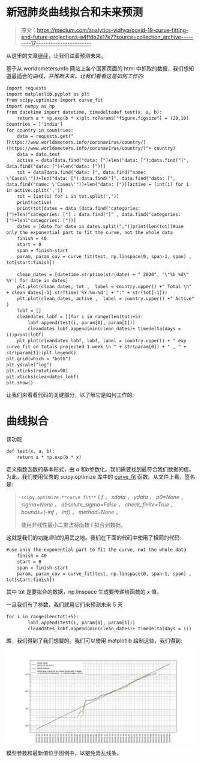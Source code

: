 # 新冠肺炎曲线拟合和未来预测

> 原文：<https://medium.com/analytics-vidhya/covid-19-curve-fitting-and-future-projections-a4ffdb2e17e7?source=collection_archive---------17----------------------->

从这里的文章[继续](/@vaibhavgarg1982/charting-spread-of-covid-19-using-worldometers-info-data-6a918969c324)，让我们试着预测未来。

基于从 worldometers.info 网站上各个国家页面的 html 中抓取的数据，我们想知道最适合的*曲线，并推断未来。让我们看看这是如何工作的:*

```
import requests
import matplotlib.pyplot as plt
from scipy.optimize import curve_fit
import numpy as np
from datetime import datetime, timedeltadef test(x, a, b): 
    return a * np.exp(b * x)plt.rcParams["figure.figsize"] = (20,10)
countries = ['india']
for country in countries:
    data = requests.get("[https://www.worldometers.info/coronavirus/country/](https://www.worldometers.info/coronavirus/country/)"+ country)
    data = data.text
    active = data[data.find("data: [")+len("data: ["):data.find("]", data.find("data: [")+len("data: ["))]
    tot = data[data.find("data: [", data.find("name: \'Cases\'"))+len("data: ["):data.find("]", data.find("data: [", data.find("name: \'Cases\'"))+len("data: ["))]active = [int(i) for i in active.split(',')]
    tot = [int(i) for i in tot.split(',')]
    print(active)
    print(tot)dates = data [data.find("categories: [")+len("categories: [") : data.find("]" , data.find("categories: [")+len("categories: ["))]
    dates = [date for date in dates.split(",")]print(len(tot))#use only the exponential part to fit the curve, not the whole data
    finish = 40
    start = 0
    span = finish-start
    param, param_cov = curve_fit(test, np.linspace(0, span-1, span) , tot[start:finish])

    clean_dates = [datetime.strptime(str(date) + " 2020", '\"%b %d\" %Y') for date in dates]
    plt.plot(clean_dates, tot ,  label = country.upper() +" Total \n" + clean_dates[-1].strftime('%Y-%m-%d') + ":" + str(tot[-1]))
    plt.plot(clean_dates, active ,  label = country.upper() +" Active" )
    lobf = []
    cleandates_lobf = []for i in range(len(tot)+5):
        lobf.append(test(i, param[0], param[1]))
        cleandates_lobf.append(min(clean_dates)+ timedelta(days = i))print(lobf)
    plt.plot(cleandates_lobf, lobf, label = country.upper() + " exp curve fit on totals projected 1 week \n " + str(param[0]) + " , " + str(param[1]))plt.legend()
plt.grid(which = "both")
plt.yscale("log")
plt.xticks(rotation=90)
plt.xticks(cleandates_lobf)
plt.show()
```

让我们来看看代码的关键部分，以了解它是如何工作的:

# 曲线拟合

该功能

```
def test(x, a, b): 
    return a * np.exp(b * x)
```

定义指数函数的基本形式，由 *a* 和*b*参数化。我们需要找到最符合我们数据的值。为此，我们使用优秀的 scipy.optimize 库中的 [curve_fit](https://docs.scipy.org/doc/scipy/reference/generated/scipy.optimize.curve_fit.html) 函数。从文件上看，签名是:

> `scipy.optimize.**curve_fit**` ( *f* ， *xdata* ， *ydata* ， *p0=None* ， *sigma=None* ， *absolute_sigma=False* ， *check_finite=True* ， *bounds=(-inf* ， *inf)* ， *method=None* ，
> 
> 使用非线性最小二乘法将函数 f 拟合到数据。

这就是我们的功能*测试*的用武之地。我们在下面的代码中使用了相同的代码:

```
#use only the exponential part to fit the curve, not the whole data
    finish = 40
    start = 0
    span = finish-start
    param, param_cov = curve_fit(test, np.linspace(0, span-1, span) , tot[start:finish])
```

其中 tot 是要拟合的数据，np.linspace 生成要传递给函数的 x 值。

一旦我们有了参数，我们就用它们来预测未来 5 天

```
for i in range(len(tot)+5):
        lobf.append(test(i, param[0], param[1]))
        cleandates_lobf.append(min(clean_dates)+ timedelta(days = i))
```

瞧，我们得到了我们想要的。我们可以使用 matplotlib 绘制这些，我们得到:

![](img/0d8446700de13cd3fdf3b58131a94aed.png)

模型参数和最新值位于图例中，以避免弄乱线条。